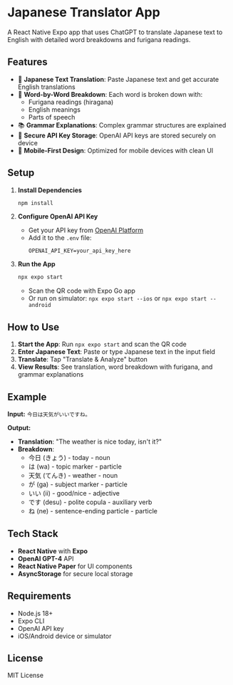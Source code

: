 # Japanese Translator App

A React Native Expo app that uses ChatGPT to translate Japanese text to English with detailed word breakdowns and furigana readings.

## Features

- 🎌 **Japanese Text Translation**: Paste Japanese text and get accurate English translations
- 📖 **Word-by-Word Breakdown**: Each word is broken down with:
  - Furigana readings (hiragana)
  - English meanings
  - Parts of speech
- 📚 **Grammar Explanations**: Complex grammar structures are explained
- 🔐 **Secure API Key Storage**: OpenAI API keys are stored securely on device
- 📱 **Mobile-First Design**: Optimized for mobile devices with clean UI

## Setup

1. **Install Dependencies**
   ```bash
   npm install
   ```

2. **Configure OpenAI API Key**
   - Get your API key from [OpenAI Platform](https://platform.openai.com/api-keys)
   - Add it to the `.env` file:
     ```
     OPENAI_API_KEY=your_api_key_here
     ```

3. **Run the App**
   ```bash
   npx expo start
   ```
   - Scan the QR code with Expo Go app
   - Or run on simulator: `npx expo start --ios` or `npx expo start --android`

## How to Use

1. **Start the App**: Run `npx expo start` and scan the QR code
2. **Enter Japanese Text**: Paste or type Japanese text in the input field
3. **Translate**: Tap "Translate & Analyze" button
4. **View Results**: See translation, word breakdown with furigana, and grammar explanations

## Example

**Input:** `今日は天気がいいですね。`

**Output:**
- **Translation**: "The weather is nice today, isn't it?"
- **Breakdown**:
  - 今日 (きょう) - today - noun
  - は (wa) - topic marker - particle
  - 天気 (てんき) - weather - noun
  - が (ga) - subject marker - particle
  - いい (ii) - good/nice - adjective
  - です (desu) - polite copula - auxiliary verb
  - ね (ne) - sentence-ending particle - particle

## Tech Stack

- **React Native** with **Expo**
- **OpenAI GPT-4** API
- **React Native Paper** for UI components
- **AsyncStorage** for secure local storage

## Requirements

- Node.js 18+
- Expo CLI
- OpenAI API key
- iOS/Android device or simulator

## License

MIT License
